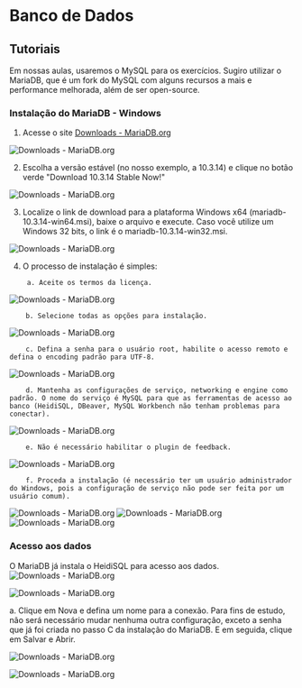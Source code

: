 # Banco de Dados

## Tutoriais

Em nossas aulas, usaremos o MySQL para os exercícios. Sugiro utilizar o MariaDB, que é um fork do MySQL com alguns recursos a mais e performance melhorada, além de ser open-source.

### Instalação do MariaDB - Windows

1. Acesse o site [Downloads - MariaDB.org](https://downloads.mariadb.org/) 

![Downloads - MariaDB.org](imagens/tutorial_mariadb_win_01.jpg)

2. Escolha a versão estável (no nosso exemplo, a 10.3.14) e clique no botão verde "Download 10.3.14 Stable Now!"

![Downloads - MariaDB.org](imagens/tutorial_mariadb_win_02.jpg)

3. Localize o link de download para a plataforma Windows x64 (mariadb-10.3.14-win64.msi), baixe o arquivo e execute. Caso você utilize um Windows 32 bits, o link é o mariadb-10.3.14-win32.msi.

![Downloads - MariaDB.org](imagens/tutorial_mariadb_win_03.jpg)

4. O processo de instalação é simples:
        
        a. Aceite os termos da licença.
![Downloads - MariaDB.org](imagens/tutorial_mariadb_win_04.jpg)

        b. Selecione todas as opções para instalação.
![Downloads - MariaDB.org](imagens/tutorial_mariadb_win_05.jpg)

        c. Defina a senha para o usuário root, habilite o acesso remoto e defina o encoding padrão para UTF-8.
![Downloads - MariaDB.org](imagens/tutorial_mariadb_win_06.jpg)

        d. Mantenha as configurações de serviço, networking e engine como padrão. O nome do serviço é MySQL para que as ferramentas de acesso ao banco (HeidiSQL, DBeaver, MySQL Workbench não tenham problemas para conectar).
![Downloads - MariaDB.org](imagens/tutorial_mariadb_win_07.jpg)    

        e. Não é necessário habilitar o plugin de feedback.
![Downloads - MariaDB.org](imagens/tutorial_mariadb_win_08.jpg)        

        f. Proceda a instalação (é necessário ter um usuário administrador do Windows, pois a configuração de serviço não pode ser feita por um usuário comum).
![Downloads - MariaDB.org](imagens/tutorial_mariadb_win_09.jpg)
![Downloads - MariaDB.org](imagens/tutorial_mariadb_win_10.jpg)
![Downloads - MariaDB.org](imagens/tutorial_mariadb_win_11.jpg)

### Acesso aos dados

O MariaDB já instala o HeidiSQL para acesso aos dados. ![Downloads - MariaDB.org](imagens/tutorial_heidisql_01.jpg)

![Downloads - MariaDB.org](imagens/tutorial_heidisql_02.jpg)

a. Clique em Nova e defina um nome para a conexão. Para fins de estudo, não será necessário mudar nenhuma outra configuração, exceto a senha que já foi criada no passo C da instalação do MariaDB. E em seguida, clique em Salvar e Abrir.

![Downloads - MariaDB.org](imagens/tutorial_heidisql_03.jpg)

![Downloads - MariaDB.org](imagens/tutorial_heidisql_04.jpg)
